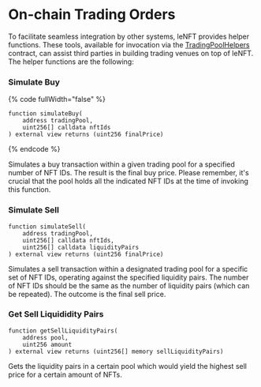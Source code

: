 # On-chain Trading Orders

To facilitate seamless integration by other systems, leNFT provides helper functions. These tools, available for invocation via the [TradingPoolHelpers](../protocol/contract-addresses.md) contract, can assist third parties in building trading venues on top of leNFT. The helper functions are the following:

### Simulate Buy

{% code fullWidth="false" %}
```solidity
function simulateBuy(
    address tradingPool,
    uint256[] calldata nftIds
) external view returns (uint256 finalPrice)
```
{% endcode %}

Simulates a buy transaction within a given trading pool for a specified number of NFT IDs. The result is the final buy price. Please remember, it's crucial that the pool holds all the indicated NFT IDs at the time of invoking this function.

### Simulate Sell

```solidity
function simulateSell(
    address tradingPool,
    uint256[] calldata nftIds,
    uint256[] calldata liquidityPairs
) external view returns (uint256 finalPrice)
```

Simulates a sell transaction within a designated trading pool for a specific set of NFT IDs, operating against the specified liquidity pairs. The number of NFT IDs should be the same as the number of liquidity pairs (which can be repeated). The outcome is the final sell price.

### Get Sell Liquididity Pairs

```solidity
function getSellLiquidityPairs(
    address pool,
    uint256 amount
) external view returns (uint256[] memory sellLiquidityPairs)
```

Gets the liquidity pairs in a certain pool which would yield the highest sell price for a certain amount of NFTs.
